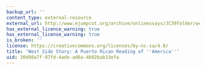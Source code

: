 ```yaml
---
backup_url: ''
content_type: external-resource
external_url: http://www.ejumpcut.org/archive/onlinessays/JC39folder/westSideStory.html
has_external_licence_warning: true
has_external_license_warning: true
is_broken: ''
license: https://creativecommons.org/licenses/by-nc-sa/4.0/
title: 'West Side Story: A Puerto Rican Reading of ''America'''
uid: 30d98a7f-97fd-4ade-ad6a-4b92bab33efa
---
```

